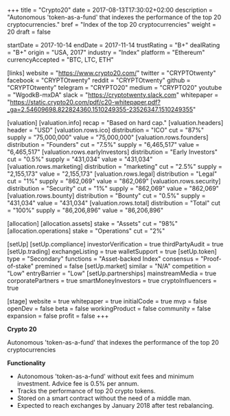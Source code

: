 +++
title = "Crypto20"
date = 2017-08-13T17:30:02+02:00
description = "Autonomous 'token-as-a-fund' that indexes the performance of the top 20 cryptocurrencies."
bref = "Index of the top 20 cryptocurrencies"
weight = 20
draft = false

startDate = 2017-10-14
endDate = 2017-11-14
trustRating = "B+"
dealRating = "B+"
origin = "USA, 2017"
industry = "Index"
platform = "Ethereum"
currencyAccepted = "BTC, LTC, ETH"

[links]
  website = "https://www.crypto20.com/"
  twitter = "CRYPTOtwenty"
  facebook = "CRYPTOtwenty"
  reddit = "CRYPTOtwenty"
  github = "CRYPTOtwenty"
  telegram = "CRYPTO20"
  medium = "CRYPTO20"
  youtube = "WgodkB-mxDA"
  slack = "https://cryptotwenty.slack.com"
  whitepaper = "https://static.crypto20.com/pdf/c20-whitepaper.pdf?_ga=2.54609698.822824360.1510249355-23526347.1510249355"

[valuation]
  [valuation.info]
    recap = "Based on hard cap."
  [valuation.headers]
    header = "USD"
    [valuation.rows.ico]
      distribution = "ICO"
      cut = "87%"
      supply = "75,000,000"
      value = "75,000,000"
    [valuation.rows.founders]
      distribution = "Founders"
      cut = "7.5%"
      supply = "6,465,517"
      value = "6,465,517"
    [valuation.rows.earlyInvestors]
      distribution = "Early Investors"
      cut = "0.5%"
      supply = "431,034"
      value = "431,034"
    [valuation.rows.marketing]
      distribution = "marketing"
      cut = "2.5%"
      supply = "2,155,173"
      value = "2,155,173"
    [valuation.rows.legal]
      distribution = "Legal"
      cut = "1%"
      supply = "862,069"
      value = "862,069"
    [valuation.rows.security]
      distribution = "Security"
      cut = "1%"
      supply = "862,069"
      value = "862,069"
    [valuation.rows.bounty]
      distribution = "Bounty"
      cut = "0.5%"
      supply = "431,034"
      value = "431,034"
    [valuation.rows.total]
      distribution = "Total"
      cut = "100%"
      supply = "86,206,896"
      value = "86,206,896"

[allocation]
  [allocation.assets]
    stake = "Assets"
    cut = "98%"
  [allocation.operations]
    stake = "Operations"
    cut = "2%"

[setUp]
  [setUp.compliance]
    investorVerification = true
    thirdPartyAudit = true
  [setUp.trading]
    exchangeListing = true
    walletSupport = true
  [setUp.token]
    type = "Secondary"
    functions = "Asset-backed Index"
    consensus = "Proof-of-stake"
    premined = false
  [setUp.market]
    similar = "N/A"
    competition = "Low"
    entryBarrier = "Low"
  [setUp.partnerships]
    mainstreamMedia = true
    corporatePartners = true
    smartMoneyInvestors = true
    cryptoInfluencers = true

[stage]
  website = true
  whitepaper = true
  initialCode = true
  mvp = false
  openDev = false
  beta = false
  workingProduct = false
  community = false
  expansion = false
  profit = false
+++

**Crypto 20**

Autonomous 'token-as-a-fund' that indexes the performance of the top 20 cryptocurrencies

**Functionality**

* Autonomous 'token-as-a-fund' without exit fees and minimum investment. Advice fee is 0.5% per annum.
* Tracks the performance of top 20 crypto tokens.
* Stored on a smart contract without the need of a middle man.
* Expected to reach exchanges by January 2018 after test rebalancing.
